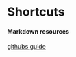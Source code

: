 # Shortcuts 

#### Markdown resources
[githubs guide](https://guides.github.com/features/mastering-markdown/)